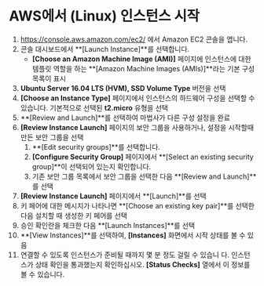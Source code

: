 # **AWS**에서 (Linux) 인스턴스 시작

1. https://console.aws.amazon.com/ec2/ 에서 Amazon EC2 콘솔을 엽니다.
2. 콘솔 대시보드에서 **[Launch Instance]**를 선택합니다.
	+ **[Choose an Amazon Machine Image (AMI)]** 페이지에 인스턴스에 대한 템플릿 역할을 하는 **[Amazon Machine Images (AMIs)]**라는 기본 구성 목록이 표시
3. **Ubuntu Server 16.04 LTS (HVM), SSD Volume Type** 버전을 선택
4. **[Choose an Instance Type]** 페이지에서 인스턴스의 하드웨어 구성을 선택할 수 있습니다. 기본적으로 선택된 **t2.micro** 유형을 선택
5. **[Review and Launch]**를 선택하여 마법사가 다른 구성 설정을 완료
6. **[Review Instance Launch]** 페이지의 보안 그룹을 사용하거나, 설정을 시작할때 만든 보안 그룹을 선택
	1. **[Edit security groups]**를 선택합니다.
	2. **[Configure Security Group]** 페이지에서 **[Select an existing security group]**이 선택되어 있는지 확인합니다.
	3. 기존 보안 그룹 목록에서 보안 그룹을 선택한 다음 **[Review and Launch]**를 선택
7. **[Review Instance Launch]** 페이지에서 **[Launch]**를 선택
8. 키 페어에 대한 메시지가 나타나면 **[Choose an existing key pair]**를 선택한 다음 설치할 때 생성한 키 페어를 선택
9. 승인 확인란을 체크한 다음 **[Launch Instances]**를 선택
10. **[View Instances]**를 선택하여, **[Instances]** 화면에서 시작 상태를 볼 수 있음
11. 연결할 수 있도록 인스턴스가 준비될 때까지 몇 분 정도 걸릴 수 있습니
다. 인스턴스가 상태 확인을 통과했는지 확인하십시오. **[Status Checks]**
열에서 이 정보를 볼 수 있습니다.

